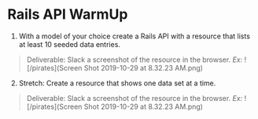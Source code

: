 # Rails API WarmUp

1. With a model of your choice create a Rails API with a resource that lists at least 10 seeded data entries. 
  > Deliverable: Slack a screenshot of the resource in the browser. 
  *Ex:* ![/pirates](Screen Shot 2019-10-29 at 8.32.23 AM.png) 
  
2. Stretch: Create a resource that shows one data set at a time. 
  > Deliverable: Slack a screenshot of the resource in the browser. 
  *Ex:* ![/pirates](Screen Shot 2019-10-29 at 8.32.23 AM.png) 


